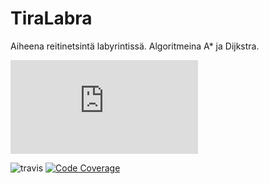 # TiraLabra

Aiheena reitinetsintä labyrintissä. Algoritmeina A* ja Dijkstra.

![Viikkoraportti 1](https://github.com/tjunno/TiraLabra/blob/master/docs/viikkoraportti1.md)

![travis](https://travis-ci.org/tjunno/TiraLabra.svg?branch=master)
[![Code Coverage](https://img.shields.io/codecov/c/github/tjunno/TiraLabra/master.svg)](https://codecov.io/github/tjunno/TiraLabra/)